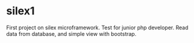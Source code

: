 # silex1
First project on silex microframework. Test for junior php developer. Read data from database, and simple view with bootstrap.
